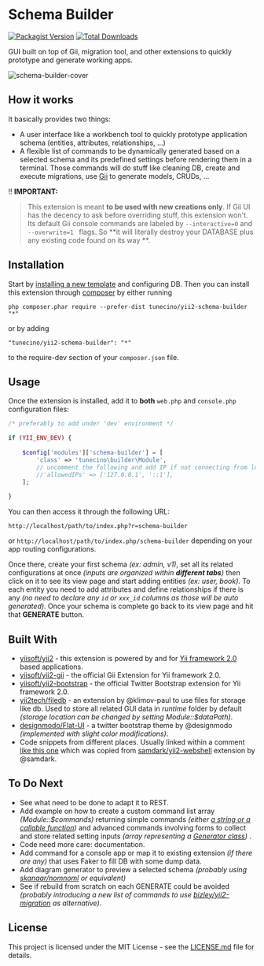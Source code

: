 Schema Builder
==============
[![Packagist Version](https://img.shields.io/packagist/v/tunecino/yii2-schema-builder.svg?style=flat-square)](https://packagist.org/packages/tunecino/yii2-nested-rest)
[![Total Downloads](https://img.shields.io/packagist/dt/tunecino/yii2-schema-builder.svg?style=flat-square)](https://packagist.org/packages/tunecino/yii2-nested-rest)

GUI built on top of Gii, migration tool, and other extensions to quickly prototype and generate working apps.

![schema-builder-cover](https://user-images.githubusercontent.com/5133397/26989909-c72f10f8-4d4c-11e7-897f-0a8d06000d46.png)


How it works 
------------
It basically provides two things:

 - A user interface like a workbench tool to quickly prototype application schema (entities, attributes, relationships, ...)
 - A flexible list of commands to be dynamically generated based on a selected schema and its predefined settings before rendering them in a terminal. Those commands will do stuff like cleaning DB, create and execute migrations, use [Gii](https://github.com/yiisoft/yii2-gii) to generate models, CRUDs, ...

:bangbang: **IMPORTANT:**

> This extension is meant **to be used with new creations only**. If Gii UI has the decency to ask before overriding stuff, this extension won't. Its default Gii console commands are labeled by  `--interactive=0` and `--overwrite=1 ` flags. So **it will literally destroy your DATABASE plus any existing code found on its way **.


 Installation
------------

Start by [installing a new template](http://www.yiiframework.com/doc-2.0/guide-start-installation.html) and configuring DB. Then you can install this extension through [composer](http://getcomposer.org/download/) by either running

```
php composer.phar require --prefer-dist tunecino/yii2-schema-builder "*"
```

or by adding

```
"tunecino/yii2-schema-builder": "*"
```

to the require-dev section of your `composer.json` file.


Usage
-----

Once the extension is installed, add it to **both** `web.php` and `console.php` configuration files:

```php
/* preferably to add under 'dev' environment */

if (YII_ENV_DEV) {
   
    $config['modules']['schema-builder'] = [
        'class' => 'tunecino\builder\Module',
        // uncomment the following and add IP if not connecting from localhost.
        //'allowedIPs' => ['127.0.0.1', '::1'],
    ];
    
}
```

You can then access it through the following URL:
```
http://localhost/path/to/index.php?r=schema-builder
```
or `http://localhost/path/to/index.php/schema-builder` depending on your app routing configurations.

Once there, create your first schema *(ex: admin, v1)*, set all its related configurations at once *(inputs are organized within **different tabs**)* then click on it to see its view page and start adding entities *(ex: user, book)*. To each entity you need to add attributes and define relationships if there is any *(no need to declare any  `id` or `xxx_id`  columns as those will be auto generated)*. Once your schema is complete go back to its view page and hit that **GENERATE** button.

 Built With
------------

 - [yiisoft/yii2](https://github.com/yiisoft/yii2)  -  this extension is powered by and for [Yii framework 2.0](http://www.yiiframework.com/) based applications.
 - [yiisoft/yii2-gii](https://github.com/yiisoft/yii2-gii) - the official Gii Extension for Yii framework 2.0.
 - [yiisoft/yii2-bootstrap](https://github.com/yiisoft/yii2-bootstrap) - the official Twitter Bootstrap extension for Yii framework 2.0.
 - [yii2tech/filedb](https://github.com/yii2tech/filedb) - an extension by @klimov-paul to use files for storage like db. Used to store all related GUI data in *runtime* folder by default *(storage location can be changed by setting Module::$dataPath)*.
 - [designmodo/Flat-UI](https://github.com/designmodo/Flat-UI) - a twitter bootstrap theme by @designmodo *(implemented with slight color modifications)*.
 - Code snippets from different places. Usually linked within a comment [like this one](https://github.com/tunecino/yii2-schema-builder/blob/f56d61bbcfdd94d243002e1716b9a517a3d7791a/controllers/DefaultController.php#L299) which was copied from [samdark/yii2-webshell](https://github.com/samdark/yii2-webshell) extension by @samdark.


To Do Next
-----
 
 - See what need to be done to adapt it to REST.
 - Add example on how to create a custom command list array *(Module::$commands)* returning simple commands *(either [a string or a callable function](https://github.com/tunecino/yii2-schema-builder/blob/f56d61bbcfdd94d243002e1716b9a517a3d7791a/models/Schema.php#L53))* and advanced commands involving forms to collect and store related setting inputs *(array representing a [Generator class](https://github.com/tunecino/yii2-schema-builder/blob/f56d61bbcfdd94d243002e1716b9a517a3d7791a/Module.php#L56))* .
 - Code need more care: documentation.
 - Add command for a console app or map it to existing extension *(if there are any)* that uses Faker to fill DB with some dump data.
 - Add diagram generator to preview a selected schema *(probably using [skanaar/nomnoml](https://github.com/skanaar/nomnoml) or equivalent)*
 - See if rebuild from scratch on each GENERATE could be avoided *(probably introducing a new list of commands to use [bizley/yii2-migration](https://github.com/bizley/yii2-migration) as alternative)*.

License
------------
This project is licensed under the MIT License - see the [LICENSE.md](https://raw.githubusercontent.com/tunecino/yii2-schema-builder/master/LICENSE.md) file for details.